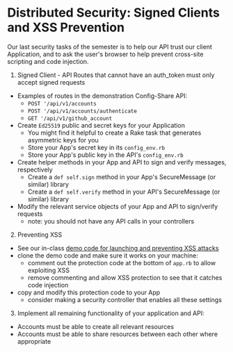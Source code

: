 # Distributed Security: Signed Clients and XSS Prevention

Our last security tasks of the semester is to help our API trust our client Application, and to ask the user's browser to help prevent cross-site scripting and code injection.

1. Signed Client - API Routes that cannot have an auth_token must only accept signed requests
  - Examples of routes in the demonstration Config-Share API:
    - `POST '/api/v1/accounts`
    - `POST '/api/v1/accounts/authenticate`
    - `GET '/api/v1/github_account`
  - Create `Ed25519` public and secret keys for your Application
    - You might find it helpful to create a Rake task that generates asymmetric keys for you
    - Store your App's secret key in its `config_env.rb`
    - Store your App's public key in the API's `config_env.rb`
  - Create helper methods in your App and API to sign and verify messages, respectively
    - Create a `def self.sign` method in your App's SecureMessage (or similar) library
    - Create a `def self.verify` method in your API's SecureMessage (or similar) library
  - Modify the relevant service objects of your App and API to sign/verify requests
    - note: you should not have any API calls in your controllers
2. Preventing XSS
  - See our in-class [demo code for launching and preventing XSS attacks](https://github.com/ISS-Security/demo-xss)
  - clone the demo code and make sure it works on your machine:
    - comment out the protection code at the bottom of `app.rb` to allow exploiting XSS
    - remove commenting and allow XSS protection to see that it catches code injection
  - copy and modify this protection code to your App
    - consider making a security controller that enables all these settings
3. Implement all remaining functionality of your application and API:
  - Accounts must be able to create all relevant resources
  - Accounts must be able to share resources between each other where appropriate
